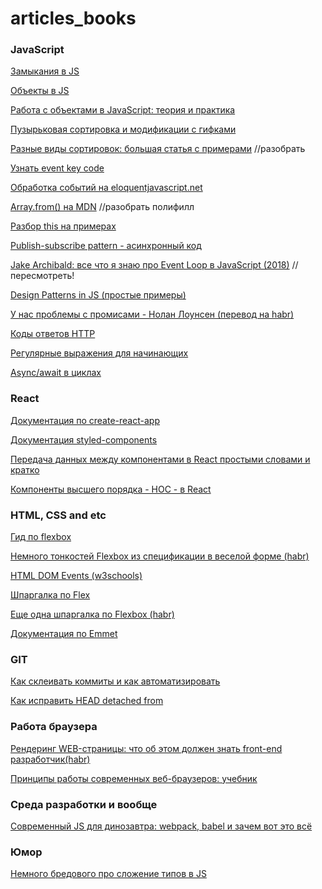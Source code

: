 # articles_books

### JavaScript 

[Замыкания в JS](https://habr.com/post/38642/) 

[Объекты в JS](https://habr.com/company/ruvds/blog/420615/)

[Работа с объектами в JavaScript: теория и практика](https://habr.com/post/48542/)

[Пузырьковая сортировка и модификации с гифками](https://habr.com/post/204600/)

[Разные виды сортировок: большая статья с примерами](https://habr.com/post/335920/) //разобрать

[Узнать event key code](http://keycode.info/)

[Обработка событий на eloquentjavascript.net](http://eloquentjavascript.net/15_event.html#c_KkYEaH5/cU)

[Array.from() на MDN](https://developer.mozilla.org/en-US/docs/Web/JavaScript/Reference/Global_Objects/Array/from) //разобрать полифилл

[Разбор this на примерах](https://habr.com/post/149516/)

[Publish-subscribe pattern - асинхронный код](https://itnext.io/why-every-beginner-front-end-developer-should-know-publish-subscribe-pattern-72a12cd68d44) 

[Jake Archibald: все что я знаю про Event Loop в JavaScript (2018)](https://www.youtube.com/watch?v=j4_9BZezSUA) //пересмотреть! 

[Design Patterns in JS (простые примеры)](https://blog.bitsrc.io/understanding-design-patterns-in-javascript-13345223f2dd)

[У нас проблемы с промисами - Нолан Лоунсен (перевод на habr)](https://habr.com/company/mailru/blog/269465/)

[Коды ответов HTTP](https://httpstatuses.com/)

[Регулярные выражения для начинающих](https://tproger.ru/articles/regexp-for-beginners/)

[Async/await в циклах](https://medium.com/webbdev/js-8dfa059cae97)

### React 

[Документация по create-react-app](https://facebook.github.io/create-react-app/)

[Документация styled-components](https://www.styled-components.com/docs/)

[Передача данных между компонентами в React простыми словами и кратко](https://medium.com/@jmuse/%D0%BF%D0%B5%D1%80%D0%B5%D0%B4%D0%B0%D1%87%D0%B0-%D0%B4%D0%B0%D0%BD%D0%BD%D1%8B%D1%85-%D0%BC%D0%B5%D0%B6%D0%B4%D1%83-%D0%BA%D0%BE%D0%BC%D0%BF%D0%BE%D0%BD%D0%B5%D0%BD%D1%82%D0%B0%D0%BC%D0%B8-%D0%B2-react-d86394da2b50)

[Компоненты высшего порядка - HOC - в React](https://medium.com/@karafizi/%D0%BF%D0%BE%D1%81%D1%82%D0%B8%D0%B3%D0%B0%D0%B5%D0%BC-%D0%BA%D0%BE%D0%BC%D0%BF%D0%BE%D0%BD%D0%B5%D0%BD%D1%82%D1%8B-%D0%B2%D1%8B%D1%81%D1%88%D0%B5%D0%B3%D0%BE-%D0%BF%D0%BE%D1%80%D1%8F%D0%B4%D0%BA%D0%B0-%D0%BF%D0%B5%D1%80%D0%B5%D0%B2%D0%BE%D0%B4-87ecfad848e5) 

### HTML, CSS and etc

[Гид по flexbox](https://css-tricks.com/snippets/css/a-guide-to-flexbox/#flexbox-background)

[Немного тонкостей Flexbox из спецификации в веселой форме (habr)](https://habr.com/post/329820/)

[HTML DOM Events (w3schools)](https://www.w3schools.com/jsref/dom_obj_event.asp)

[Шпаргалка по Flex](http://yoksel.github.io/flex-cheatsheet/)

[Еще одна шпаргалка по Flexbox (habr)](https://habr.com/post/313938/)

[Документация по Emmet](https://docs.emmet.io/cheat-sheet/)

### GIT

[Как склеивать коммиты и как автоматизировать](https://htmlacademy.ru/blog/27-how-to-squash-commits-and-why-it-is-needed)

[Как исправить HEAD detached from](https://webhamster.ru/mytetrashare/index/mtb0/1413010541hzh3175lej)

### Работа браузера

[Рендеринг WEB-страницы: что об этом должен знать front-end разработчик(habr)](https://habr.com/post/224187/)

[Принципы работы современных веб-браузеров: учебник](https://www.html5rocks.com/ru/tutorials/internals/howbrowserswork/)

### Среда разработки и вообще

[Современный JS для динозавтра: webpack, babel и зачем вот это всё](https://habr.com/ru/company/mailru/blog/340922/)

### Юмор 

[Немного бредового про сложение типов в JS](https://www.destroyallsoftware.com/talks/wat)
